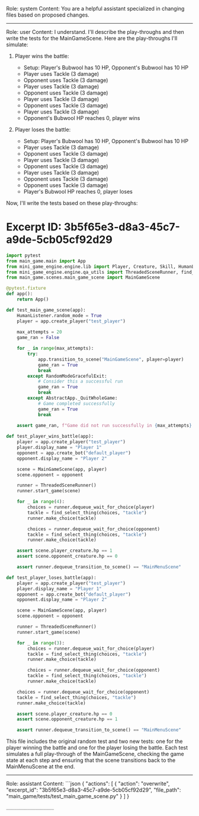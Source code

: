 Role: system
Content: You are a helpful assistant specialized in changing files based on proposed changes.
__________________
Role: user
Content: I understand. I'll describe the play-throughs and then write the tests for the MainGameScene. Here are the play-throughs I'll simulate:

1. Player wins the battle:
   - Setup: Player's Bubwool has 10 HP, Opponent's Bubwool has 10 HP
   - Player uses Tackle (3 damage)
   - Opponent uses Tackle (3 damage)
   - Player uses Tackle (3 damage)
   - Opponent uses Tackle (3 damage)
   - Player uses Tackle (3 damage)
   - Opponent uses Tackle (3 damage)
   - Player uses Tackle (3 damage)
   - Opponent's Bubwool HP reaches 0, player wins

2. Player loses the battle:
   - Setup: Player's Bubwool has 10 HP, Opponent's Bubwool has 10 HP
   - Player uses Tackle (3 damage)
   - Opponent uses Tackle (3 damage)
   - Player uses Tackle (3 damage)
   - Opponent uses Tackle (3 damage)
   - Player uses Tackle (3 damage)
   - Opponent uses Tackle (3 damage)
   - Opponent uses Tackle (3 damage)
   - Player's Bubwool HP reaches 0, player loses

Now, I'll write the tests based on these play-throughs:

# Excerpt ID: 3b5f65e3-d8a3-45c7-a9de-5cb05cf92d29
```python main_game/tests/test_main_game_scene.py
import pytest
from main_game.main import App
from mini_game_engine.engine.lib import Player, Creature, Skill, HumanListener, BotListener, AbstractApp
from mini_game_engine.engine.qa_utils import ThreadedSceneRunner, find_select_thing
from main_game.scenes.main_game_scene import MainGameScene

@pytest.fixture
def app():
    return App()

def test_main_game_scene(app):
    HumanListener.random_mode = True
    player = app.create_player("test_player")
    
    max_attempts = 20
    game_ran = False

    for _ in range(max_attempts):
        try:
            app.transition_to_scene("MainGameScene", player=player)
            game_ran = True
            break
        except RandomModeGracefulExit:
            # Consider this a successful run
            game_ran = True
            break
        except AbstractApp._QuitWholeGame:
            # Game completed successfully
            game_ran = True
            break
    
    assert game_ran, f"Game did not run successfully in {max_attempts} attempts"

def test_player_wins_battle(app):
    player = app.create_player("test_player")
    player.display_name = "Player 1"
    opponent = app.create_bot("default_player")
    opponent.display_name = "Player 2"

    scene = MainGameScene(app, player)
    scene.opponent = opponent

    runner = ThreadedSceneRunner()
    runner.start_game(scene)

    for _ in range(4):
        choices = runner.dequeue_wait_for_choice(player)
        tackle = find_select_thing(choices, "tackle")
        runner.make_choice(tackle)

        choices = runner.dequeue_wait_for_choice(opponent)
        tackle = find_select_thing(choices, "tackle")
        runner.make_choice(tackle)

    assert scene.player_creature.hp == 1
    assert scene.opponent_creature.hp == 0

    assert runner.dequeue_transition_to_scene() == "MainMenuScene"

def test_player_loses_battle(app):
    player = app.create_player("test_player")
    player.display_name = "Player 1"
    opponent = app.create_bot("default_player")
    opponent.display_name = "Player 2"

    scene = MainGameScene(app, player)
    scene.opponent = opponent

    runner = ThreadedSceneRunner()
    runner.start_game(scene)

    for _ in range(3):
        choices = runner.dequeue_wait_for_choice(player)
        tackle = find_select_thing(choices, "tackle")
        runner.make_choice(tackle)

        choices = runner.dequeue_wait_for_choice(opponent)
        tackle = find_select_thing(choices, "tackle")
        runner.make_choice(tackle)

    choices = runner.dequeue_wait_for_choice(opponent)
    tackle = find_select_thing(choices, "tackle")
    runner.make_choice(tackle)

    assert scene.player_creature.hp == 0
    assert scene.opponent_creature.hp == 1

    assert runner.dequeue_transition_to_scene() == "MainMenuScene"
```

This file includes the original random test and two new tests: one for the player winning the battle and one for the player losing the battle. Each test simulates a full play-through of the MainGameScene, checking the game state at each step and ensuring that the scene transitions back to the MainMenuScene at the end.
__________________
Role: assistant
Content: ```json
{
  "actions": [
    {
      "action": "overwrite",
      "excerpt_id": "3b5f65e3-d8a3-45c7-a9de-5cb05cf92d29",
      "file_path": "main_game/tests/test_main_game_scene.py"
    }
  ]
}
```
__________________
